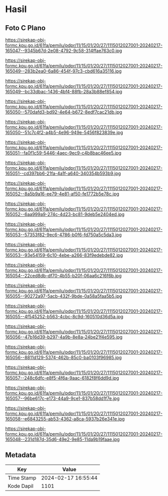 # Hasil

## Foto C Plano

https://sirekap-obj-formc.kpu.go.id/61fa/pemilu/pdpr/11/15/01/20/27/1115012027001-20240217-165047--9345b67d-2e08-4792-9c58-314ffae763c0.jpg

https://sirekap-obj-formc.kpu.go.id/61fa/pemilu/pdpr/11/15/01/20/27/1115012027001-20240217-165049--283b2ea0-6a86-454f-97c3-cbd616a35116.jpg

https://sirekap-obj-formc.kpu.go.id/61fa/pemilu/pdpr/11/15/01/20/27/1115012027001-20240217-165049--bc33dbac-1436-4bf4-88fb-28a3b88ef854.jpg

https://sirekap-obj-formc.kpu.go.id/61fa/pemilu/pdpr/11/15/01/20/27/1115012027001-20240217-165050--570dafd3-bd92-4e64-b672-8edf7cac21db.jpg

https://sirekap-obj-formc.kpu.go.id/61fa/pemilu/pdpr/11/15/01/20/27/1115012027001-20240217-165050--51c7c4f2-a4b5-4e96-949e-5456f823839e.jpg

https://sirekap-obj-formc.kpu.go.id/61fa/pemilu/pdpr/11/15/01/20/27/1115012027001-20240217-165051--fa0f1c59-5446-4aec-9ec9-c4b8bac46ee5.jpg

https://sirekap-obj-formc.kpu.go.id/61fa/pemilu/pdpr/11/15/01/20/27/1115012027001-20240217-165051--cd397bb6-21fa-4a1f-a640-340354b593b9.jpg

https://sirekap-obj-formc.kpu.go.id/61fa/pemilu/pdpr/11/15/01/20/27/1115012027001-20240217-165052--8a5b9a16-ee79-4e81-af50-fe1772b5e78c.jpg

https://sirekap-obj-formc.kpu.go.id/61fa/pemilu/pdpr/11/15/01/20/27/1115012027001-20240217-165052--6aa999a9-274c-4d23-bc81-9deb5e2404ed.jpg

https://sirekap-obj-formc.kpu.go.id/61fa/pemilu/pdpr/11/15/01/20/27/1115012027001-20240217-165053--57353f82-9ec6-4786-b0f6-fd750a5c5da3.jpg

https://sirekap-obj-formc.kpu.go.id/61fa/pemilu/pdpr/11/15/01/20/27/1115012027001-20240217-165053--93e54159-6c10-4ebe-a266-83f9edebde82.jpg

https://sirekap-obj-formc.kpu.go.id/61fa/pemilu/pdpr/11/15/01/20/27/1115012027001-20240217-165054--22ced8db-df70-4b55-b20f-06aa6c216f6b.jpg

https://sirekap-obj-formc.kpu.go.id/61fa/pemilu/pdpr/11/15/01/20/27/1115012027001-20240217-165055--90272a97-5acb-432f-9bde-0a58a5faa5b5.jpg

https://sirekap-obj-formc.kpu.go.id/61fa/pemilu/pdpr/11/15/01/20/27/1115012027001-20240217-165055--4f545252-b563-4cbc-8c9d-160510d36d5a.jpg

https://sirekap-obj-formc.kpu.go.id/61fa/pemilu/pdpr/11/15/01/20/27/1115012027001-20240217-165056--47b16d39-b297-4a9b-8e8a-24be21f4e595.jpg

https://sirekap-obj-formc.kpu.go.id/61fa/pemilu/pdpr/11/15/01/20/27/1115012027001-20240217-165056--8811d129-5374-462b-85c0-ba0103f96985.jpg

https://sirekap-obj-formc.kpu.go.id/61fa/pemilu/pdpr/11/15/01/20/27/1115012027001-20240217-165057--248c6dfc-e8f5-4f6a-9aac-6182f8f6dd9d.jpg

https://sirekap-obj-formc.kpu.go.id/61fa/pemilu/pdpr/11/15/01/20/27/1115012027001-20240217-165057--96be617c-e173-44a9-9ce1-837b58dd1f7e.jpg

https://sirekap-obj-formc.kpu.go.id/61fa/pemilu/pdpr/11/15/01/20/27/1115012027001-20240217-165058--e6843255-ab53-4362-a8ca-5937b26e341e.jpg

https://sirekap-obj-formc.kpu.go.id/61fa/pemilu/pdpr/11/15/01/20/27/1115012027001-20240217-165048--231d187d-35d6-49e2-9e85-11da9b19faae.jpg


## Metadata

| Key        | Value               |
| ---------- | ------------------- |
| Time Stamp | 2024-02-17 16:55:44 |
| Kode Dapil | 1101                |



